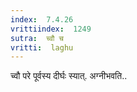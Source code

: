 ```yaml
---
index:  7.4.26
vrittiindex:  1249
sutra:  च्वौ च
vritti:  laghu 
---
```


च्वौ परे पूर्वस्य दीर्घः स्यात्. अग्नीभवति..

